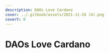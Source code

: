 ```yaml
---
description: DAOs Love Cardano
cover: ../.gitbook/assets/2021-11-24 (4).png
coverY: 0
---
```


# DAOs Love Cardano

